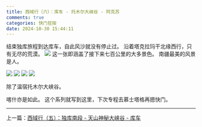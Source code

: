 ```yaml
---
title: 西域行（六）：库车 - 托木尔大峡谷 - 阿克苏
comments: true
categories: 快门狂按
date: 2024-10-30 15:44:11
---
```


结束独库旅程到达库车，自此风沙就没有停止过。
沿着塔克拉玛干北缘西行，只有无尽的荒漠。
![](https://i04.cc/r/DSC04872.jpeg)
这一张即涵盖了接下来七百公里的大多景色。
南疆最美的风景是人。

![](https://i04.cc/r/97fb2a50euea5e48bb6b16122eb4d6a1.jpeg)
![](https://i04.cc/r/7d6e7efe3s94d52c4d9788574a338142.jpeg)
![](https://i04.cc/r/084cb3480lbeb31e0716782f097b3fb1.jpeg)
![](https://i04.cc/r/f36b17878i0e8cbe137f8244b98977a8.jpeg)

除了温宿托木尔大峡谷。

喀什亦是如此。
这个系列就写到这里，下次专程去慕士塔格再摁快门。

---

上一篇：[西域行（五）：独库南段 - 天山神秘大峡谷 - 库车](https://gaoryrt.com/2024/10-11-journeytothewest4/)
